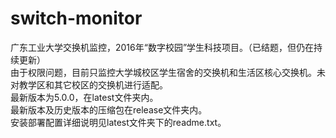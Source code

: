 # switch-monitor
广东工业大学交换机监控，2016年“数字校园”学生科技项目。（已结题，但仍在持续更新）  
由于权限问题，目前只监控大学城校区学生宿舍的交换机和生活区核心交换机。未对教学区和其它校区的交换机进行适配。  
最新版本为5.0.0，在latest文件夹内。  
最新版本及历史版本的压缩包在release文件夹内。  
安装部署配置详细说明见latest文件夹下的readme.txt。  

